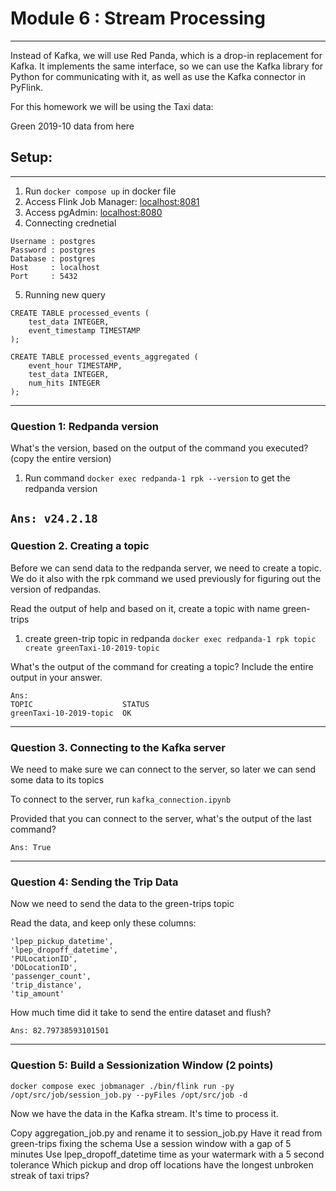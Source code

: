 # Module 6 : Stream Processing
---
Instead of Kafka, we will use Red Panda, which is a drop-in replacement for Kafka. It implements the same interface, so we can use the Kafka library for Python for communicating with it, as well as use the Kafka connector in PyFlink.

For this homework we will be using the Taxi data:

Green 2019-10 data from here

## Setup: 
---
1. Run ```docker compose up``` in docker file
2. Access Flink Job Manager: [localhost:8081](http://localhost:8081)
3. Access pgAdmin: [localhost:8080](http://localhost:8080)
4. Connecting crednetial 
```
Username : postgres
Password : postgres
Database : postgres
Host     : localhost
Port     : 5432
```
5. Running new query
```
CREATE TABLE processed_events (
    test_data INTEGER,
    event_timestamp TIMESTAMP
);

CREATE TABLE processed_events_aggregated (
    event_hour TIMESTAMP,
    test_data INTEGER,
    num_hits INTEGER 
);
```
---
### Question 1: Redpanda version

What's the version, based on the output of the command you executed? (copy the entire version)

1. Run command ```docker exec redpanda-1 rpk --version``` to get the redpanda version

```Ans: v24.2.18 ```
---

### Question 2. Creating a topic
Before we can send data to the redpanda server, we need to create a topic. We do it also with the rpk command we used previously for figuring out the version of redpandas.

Read the output of help and based on it, create a topic with name green-trips

1. create green-trip topic in redpanda ```docker exec redpanda-1 rpk topic create greenTaxi-10-2019-topic```

What's the output of the command for creating a topic? Include the entire output in your answer.

```
Ans:
TOPIC                    STATUS
greenTaxi-10-2019-topic  OK
```

---

### Question 3. Connecting to the Kafka server
We need to make sure we can connect to the server, so later we can send some data to its topics

To connect to the server, run ```kafka_connection.ipynb```

Provided that you can connect to the server, what's the output of the last command?

```Ans: True```

---

### Question 4: Sending the Trip Data
Now we need to send the data to the green-trips topic

Read the data, and keep only these columns:
```
'lpep_pickup_datetime',
'lpep_dropoff_datetime',
'PULocationID',
'DOLocationID',
'passenger_count',
'trip_distance',
'tip_amount'
```
How much time did it take to send the entire dataset and flush?

```Ans: 82.79738593101501```

---

### Question 5: Build a Sessionization Window (2 points)

```
docker compose exec jobmanager ./bin/flink run -py /opt/src/job/session_job.py --pyFiles /opt/src/job -d
```


Now we have the data in the Kafka stream. It's time to process it.

Copy aggregation_job.py and rename it to session_job.py
Have it read from green-trips fixing the schema
Use a session window with a gap of 5 minutes
Use lpep_dropoff_datetime time as your watermark with a 5 second tolerance
Which pickup and drop off locations have the longest unbroken streak of taxi trips?